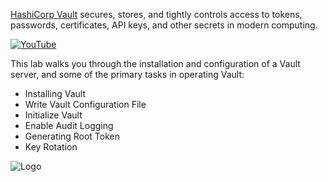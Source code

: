 [HashiCorp Vault](https://www.vaultproject.io) secures, stores, and tightly controls access to tokens, passwords, certificates, API keys, and other secrets in modern computing.

[![YouTube](https://education-yh.s3-us-west-2.amazonaws.com/screenshots/Vault-Intro.png)](https://youtu.be/VYfl-DpZ5wM)


This lab walks you through the installation and configuration of a Vault server, and some of the primary tasks in operating Vault:

- Installing Vault
- Write Vault Configuration File
- Initialize Vault
- Enable Audit Logging
- Generating Root Token
- Key Rotation

<img src="https://education-yh.s3-us-west-2.amazonaws.com/Vault_Icon_FullColor.png" alt="Logo"/>
